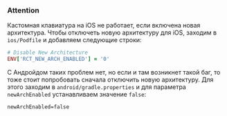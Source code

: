 ### Attention

Кастомная клавиатура на iOS не работает, если включена новая архитектура.
Чтобы отключеть новую архитектуру для iOS, заходим в `ios/Podfile` и добавляем следующие строки:
```ruby
# Disable New Architecture
ENV['RCT_NEW_ARCH_ENABLED'] = '0'
```

C Андройдом таких проблем нет, но если и там возникнет такой баг, то тоже стоит попробовать сначала отключить новую архитектуру. Для этого заходим в `android/gradle.properties` и для параметра `newArchEnabled` устанавливаем значение `false`:

```properties
newArchEnabled=false
```

